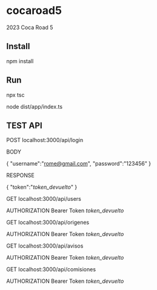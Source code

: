 # cocaroad5
2023 Coca Road 5 

## Install
npm install


## Run
npx tsc

node dist/app/index.ts



## TEST API

POST localhost:3000/api/login

BODY

{
    "username":"rome@gmail.com",
    "password":"123456"
}

RESPONSE

{
  "token":"_token_devuelto_"
}


GET localhost:3000/api/users

AUTHORIZATION Bearer Token _token_devuelto_


GET localhost:3000/api/origenes

AUTHORIZATION Bearer Token _token_devuelto_


GET localhost:3000/api/avisos

AUTHORIZATION Bearer Token _token_devuelto_


GET localhost:3000/api/comisiones

AUTHORIZATION Bearer Token _token_devuelto_
